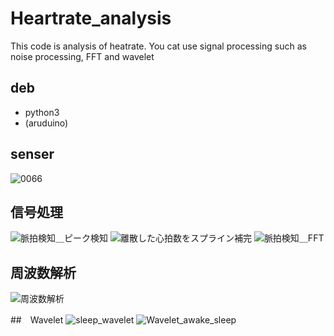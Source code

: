 # Heartrate_analysis
This code is analysis of heatrate.
You cat use signal processing such as noise processing, FFT and wavelet

## deb
- python3
- (aruduino)

## senser
![0066](https://github.com/Chamusuke/Heartrate_analysis/assets/120120108/bfb22822-5813-4a0b-904a-9cb14d5b0cc2)

##  信号処理
![脈拍検知＿ピーク検知](https://github.com/Chamusuke/Heartrate_analysis/assets/120120108/3e9777f2-fa02-4a9e-9ab3-0127e0cfa277)
![離散した心拍数をスプライン補完](https://github.com/Chamusuke/Heartrate_analysis/assets/120120108/699cf518-68a5-4a73-937d-03a7371db2de)
![脈拍検知＿FFT](https://github.com/Chamusuke/Heartrate_analysis/assets/120120108/7a5a6eea-7858-4e28-95a6-c929a5192630)

## 周波数解析
![周波数解析](https://github.com/Chamusuke/Heartrate_analysis/assets/120120108/72f1798a-0e59-4227-9ff1-659fb1ffae9c)

##　Wavelet
![sleep_wavelet](https://github.com/Chamusuke/Heartrate_analysis/assets/120120108/71243155-1e52-4a88-89ec-376cc0c70276)
![Wavelet_awake_sleep](https://github.com/Chamusuke/Heartrate_analysis/assets/120120108/155c8098-01a2-489e-8e25-46c4c1471d52)

